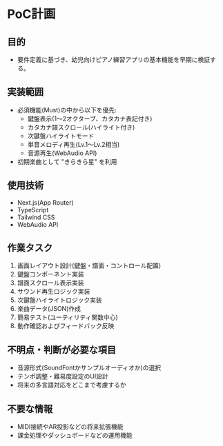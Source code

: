 # PoC計画

## 目的
- 要件定義に基づき、幼児向けピアノ練習アプリの基本機能を早期に検証する。

## 実装範囲
- 必須機能(Must)の中から以下を優先:
  - 鍵盤表示(1〜2オクターブ、カタカナ表記付き)
  - カタカナ譜スクロール(ハイライト付き)
  - 次鍵盤ハイライトモード
  - 単音メロディ再生(Lv.1〜Lv.2相当)
  - 音源再生(WebAudio API)
- 初期楽曲として "きらきら星" を利用

## 使用技術
- Next.js(App Router)
- TypeScript
- Tailwind CSS
- WebAudio API

## 作業タスク
1. 画面レイアウト設計(鍵盤・譜面・コントロール配置)
2. 鍵盤コンポーネント実装
3. 譜面スクロール表示実装
4. サウンド再生ロジック実装
5. 次鍵盤ハイライトロジック実装
6. 楽曲データ(JSON)作成
7. 簡易テスト(ユーティリティ関数中心)
8. 動作確認およびフィードバック反映

## 不明点・判断が必要な項目
- 音源形式(SoundFontかサンプルオーディオか)の選択
- テンポ調整・難易度設定のUI設計
- 将来の多言語対応をどこまで考慮するか

## 不要な情報
- MIDI接続やAR投影などの将来拡張機能
- 課金処理やダッシュボードなどの運用機能


